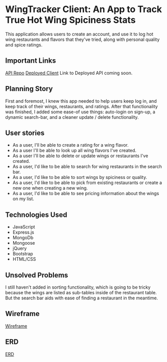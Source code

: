 # WingTracker Client: An App to Track True Hot Wing Spiciness Stats

This application allows users to create an account, and use it to log hot wing restaurants and flavors that they've tried, along with personal quality and spice ratings.

## Important Links

[API Repo](https://github.com/JoeyGarber/WingTracker-API)
[Deployed Client](https://joeygarber.github.io/WingTracker-Client/)
Link to Deployed API coming soon.

## Planning Story

First and foremost, I knew this app needed to help users keep log in, and keep track of their wings, restaurants, and ratings. After that functionality was finished, I added some ease-of use things: auto-login on sign-up, a dynamic search-bar, and a cleaner update / delete functionality.

## User stories

 - As a user, I'll be able to create a rating for a wing flavor.
 - As a user I'll be able to look up all wing flavors I've created.
 - As a user I'll be able to delete or update wings or restaurants I've created.
 - As a user, I'd like to be able to search for wing restaurants in the search bar.
 - As a user, I'd like to be able to sort wings by spiciness or quality.
 - As a user, I'd like to be able to pick from existing restaurants or create a new one when creating a new wing.
 - As a user, I'd like to be able to see pricing information about the wings on my list.

## Technologies Used

- JavaScript
- Express.js
- MongoDb
- Mongoose
- jQuery
- Bootstrap
- HTML/CSS

## Unsolved Problems

I still haven't added in sorting functionality, which is going to be tricky because the wings are listed as sub-tables inside of the restaurant table. But the search bar aids with ease of finding a restaurant in the meantime.

## Wireframe

[Wireframe](./WingTracker-Wireframe.jpeg)

## ERD

[ERD](./ERD.jpeg)